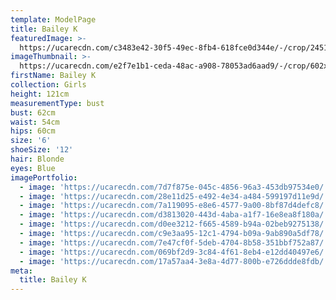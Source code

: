 ```yaml
---
template: ModelPage
title: Bailey K
featuredImage: >-
  https://ucarecdn.com/c3483e42-30f5-49ec-8fb4-618fce0d344e/-/crop/2451x976/0,0/-/preview/
imageThumbnail: >-
  https://ucarecdn.com/e2f7e1b1-ceda-48ac-a908-78053ad6aad9/-/crop/602x819/492,540/-/preview/
firstName: Bailey K
collection: Girls
height: 121cm
measurementType: bust
bust: 62cm
waist: 54cm
hips: 60cm
size: '6'
shoeSize: '12'
hair: Blonde
eyes: Blue
imagePortfolio:
  - image: 'https://ucarecdn.com/7d7f875e-045c-4856-96a3-453db97534e0/'
  - image: 'https://ucarecdn.com/28e11d25-e492-4e34-a484-599197d11e9d/'
  - image: 'https://ucarecdn.com/7a119095-e8e6-4577-9a00-8bf87d4defc8/'
  - image: 'https://ucarecdn.com/d3813020-443d-4aba-a1f7-16e8ea8f180a/'
  - image: 'https://ucarecdn.com/d0ee3212-f665-4589-b94a-02beb9275138/'
  - image: 'https://ucarecdn.com/c9e3aa95-12c1-4794-b09a-9ab890a5df78/'
  - image: 'https://ucarecdn.com/7e47cf0f-5deb-4704-8b58-351bbf752a87/'
  - image: 'https://ucarecdn.com/069bf2d9-3c84-4f61-8eb4-e12dd40497e6/'
  - image: 'https://ucarecdn.com/17a57aa4-3e8a-4d77-800b-e726ddde8fdb/'
meta:
  title: Bailey K
---
```


